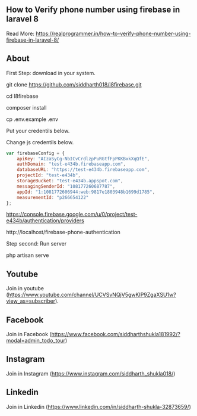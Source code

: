 ## How to Verify phone number using firebase in laravel 8

Read More: https://realprogrammer.in/how-to-verify-phone-number-using-firebase-in-laravel-8/
## About

First Step: download in your system.

git clone https://github.com/siddharth018/l8firebase.git 

cd l8firebase

composer install

cp .env.example .env

Put your credentils below.

Change js credentils below.

```js
var firebaseConfig = {
    apiKey: "AIzaSyCg-NbICvCrdlzpPuRGtfFpPKKBxkXqQfE",
    authDomain: "test-e434b.firebaseapp.com",
    databaseURL: "https://test-e434b.firebaseapp.com",
    projectId: "test-e434b",
    storageBucket: "test-e434b.appspot.com",
    messagingSenderId: "108177260687787",
    appId: "1:1081772606944:web:9817e1803948b1699d1785",
    measurementId: "p266654122"
};
```
https://console.firebase.google.com/u/0/project/test-e434b/authentication/providers

http://localhost/firebase-phone-authentication

Step second: Run server

php artisan serve

## Youtube
Join in youtube
(https://www.youtube.com/channel/UCVSvNQjV5gwKIP9ZgaXSU1w?view_as=subscriber).

## Facebook
Join in Facebook
(https://www.facebook.com/siddharthshukla181992/?modal=admin_todo_tour)

## Instagram
Join in Instagram
(https://www.instagram.com/siddharth_shukla018/)

## Linkedin
Join in Linkedin
(https://www.linkedin.com/in/siddharth-shukla-32873659/)
